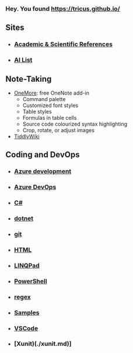 ﻿### Hey.  You found https://tricus.github.io/

## Sites
- ### [Academic & Scientific References](./academic-references.md)
- ### [AI List](./ai.md)

## Note-Taking
- [OneMore](https://onemoreaddin.com/):  free OneNote add-in
  - Command palette
  - Customized font styles
  - Table styles
  - Formulas in table cells
  - Source code colourized syntax highlighting
  - Crop, rotate, or adjust images
- [TiddlyWiki](https://tiddlywiki.com/)

## Coding and DevOps
- ### [Azure development](./azure-development.md)
- ### [Azure DevOps](./azure-devops.md)
- ### [C#](./csharp.md)
- ### [dotnet](./dotnet.md)
- ### [git](./git.md)
- ### [HTML](./html.md)
- ### [LINQPad](./linqpad.md)
- ### [PowerShell](./powershell.md)
- ### [regex](./regex.md)
- ### [Samples](https://github.com/tricus/tricus.github.io/tree/main/samples)
- ### [VSCode](./vscode.md)
- ### [Xunit)(./xunit.md)]